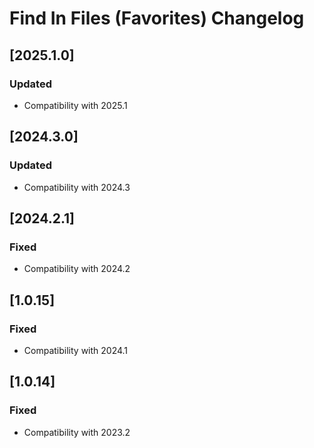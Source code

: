 <!-- Keep a Changelog guide -> https://keepachangelog.com -->

# Find In Files (Favorites) Changelog

## [2025.1.0]
### Updated
- Compatibility with 2025.1

## [2024.3.0]
### Updated
- Compatibility with 2024.3

## [2024.2.1]
### Fixed
- Compatibility with 2024.2

## [1.0.15]
### Fixed
- Compatibility with 2024.1

## [1.0.14]
### Fixed 
- Compatibility with 2023.2